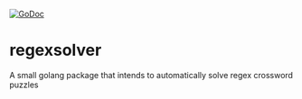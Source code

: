 [![GoDoc](https://godoc.org/github.com/alecwest/regexsolver?status.svg)](https://godoc.org/github.com/alecwest/regexsolver)

# regexsolver
A small golang package that intends to automatically solve regex crossword puzzles
